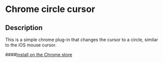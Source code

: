 # Chrome circle cursor

## Description
This is a simple chrome plug-in that changes the cursor to a circle, similar to the iOS mouse cursor.

####[Install on the Chrome store](https://chrome.google.com/webstore/detail/circle-cursor/ilelbekedacppdghaclcoolmmdogpbbh?hl=en&authuser=0)